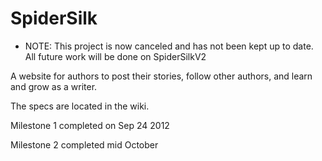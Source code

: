 SpiderSilk
==========


* NOTE: This project is now canceled and has not been kept up to date.  All future work will be done on SpiderSilkV2


A website for authors to post their stories, follow other authors, and learn and grow as a writer.

The specs are located in the wiki.

Milestone 1 completed on Sep 24 2012

Milestone 2 completed mid October

